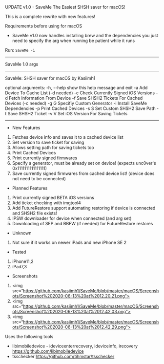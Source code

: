 UPDATE v1.0 - SaveMe The Easiest SHSH saver for macOS!

This is a complete rewrite with new features!

Requirements before using for macOS
- SaveMe v1.0 now handles installing brew and the dependencies you just need to specify the arg when running be patient while it runs

Run: `SaveMe -i`

___
SaveMe 1.0 args
___
SaveMe: SHSH saver for macOS by Kasiimh1

optional arguments:
  -h, --help  show this help message and exit
  -a          Add Device To Cache List (-d needed)
  -c          Check Currently Signed iOS Versions
  -d          Fetch Information From Device
  -f          Save SHSH2 Tickets For Cached Devices (-c needed)
  -g G        Specifiy Custom Generator
  -i          Install SaveMe Dependencies
  -p          Print Cached Devices
  -s S        Set Custom SHSH2 Save Path
  -t          Save SHSH2 Ticket
  -v V        Set iOS Version For Saving Tickets
___

- New Features
1. Fetches device info and saves it to a cached device list
2. Set version to save ticket for saving
3. Allows setting path for saving tickets too
4. Print Cached Devices 
5. Print currently signed firmwares
6. Specify a generator, must be already set on device! (expects unc0ver's 0x1111111111111111)
7. Save currently signed firmwares from cached device list! (device does not need to be connected)

- Planned Features
1. Print currently signed BETA iOS versions
2. Add ticket checking with imgtool4
3. Add FutureRestore support automating restoring if device is connected and SHSH2 file exists! 
4. IPSW downloader for device when connected (and arg set)
5. Downloading of SEP and BBFW (if needed) for FutureRestore restores 

- Unknown 
1. Not sure if it works on newer iPads and new iPhone SE 2

- Tested 
1. iPhone11,2
2. iPad7,3

- Screenshots

1. <img src=“https://github.com/kasiimh1/SaveMe/blob/master/macOS/Screenshots/Screenshot%202020-06-13%20at%2012.20.21.png">
2. <img src=“https://github.com/kasiimh1/SaveMe/blob/master/macOS/Screenshots/Screenshot%202020-06-13%20at%2012.42.03.png">
3. <img src=“https://github.com/kasiimh1/SaveMe/blob/master/macOS/Screenshots/Screenshot%202020-06-13%20at%2012.42.29.png">

Uses the following tools
- libimobiledevice - ideviceenterrecovery, ideviceinfo, irecovery https://github.com/libimobiledevice
- tsschecker https://github.com/tihmstar/tsschecker
